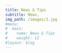```yaml
---
title: News & Tips
subtitle: News, 
img_path: /images/3.jpg
#menu:
#  main:
#    name: News & Tips
#    weight: 12
#layout: blog
---
```


